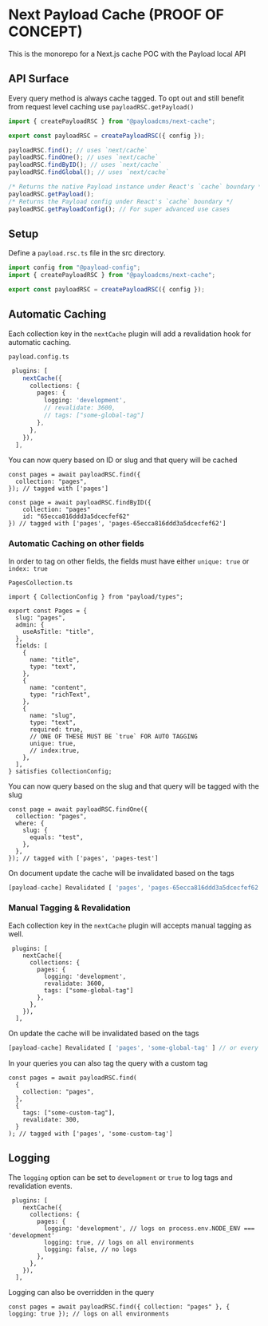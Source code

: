 # Next Payload Cache (PROOF OF CONCEPT)

This is the monorepo for a Next.js cache POC with the Payload local API

## API Surface

Every query method is always cache tagged. To opt out and still benefit from request level caching use `payloadRSC.getPayload()`

```ts
import { createPayloadRSC } from "@payloadcms/next-cache";

export const payloadRSC = createPayloadRSC({ config });

payloadRSC.find(); // uses `next/cache`
payloadRSC.findOne(); // uses `next/cache`
payloadRSC.findByID(); // uses `next/cache`
payloadRSC.findGlobal(); // uses `next/cache`

/* Returns the native Payload instance under React's `cache` boundary */
payloadRSC.getPayload();
/* Returns the Payload config under React's `cache` boundary */
payloadRSC.getPayloadConfig(); // For super advanced use cases
```

## Setup

Define a `payload.rsc.ts` file in the src directory.

```ts
import config from "@payload-config";
import { createPayloadRSC } from "@payloadcms/next-cache";

export const payloadRSC = createPayloadRSC({ config });
```

## Automatic Caching

Each collection key in the `nextCache` plugin will add a revalidation hook for automatic caching.

`payload.config.ts`

```ts
 plugins: [
    nextCache({
      collections: {
        pages: {
          logging: 'development',
          // revalidate: 3600,
          // tags: ["some-global-tag"]
        },
      },
    }),
  ],
```

You can now query based on ID or slug and that query will be cached

```tsx
const pages = await payloadRSC.find({
  collection: "pages",
}); // tagged with ['pages']

const page = await payloadRSC.findByID({
    collection: "pages"
    id: "65ecca816ddd3a5dcecfef62"
}) // tagged with ['pages', 'pages-65ecca816ddd3a5dcecfef62']
```

### Automatic Caching on other fields

In order to tag on other fields, the fields must have either `unique: true` or `index: true`

`PagesCollection.ts`

```tsx
import { CollectionConfig } from "payload/types";

export const Pages = {
  slug: "pages",
  admin: {
    useAsTitle: "title",
  },
  fields: [
    {
      name: "title",
      type: "text",
    },
    {
      name: "content",
      type: "richText",
    },
    {
      name: "slug",
      type: "text",
      required: true,
      // ONE OF THESE MUST BE `true` FOR AUTO TAGGING
      unique: true,
      // index:true,
    },
  ],
} satisfies CollectionConfig;
```

You can now query based on the slug and that query will be tagged with the slug

```tsx
const page = await payloadRSC.findOne({
  collection: "pages",
  where: {
    slug: {
      equals: "test",
    },
  },
}); // tagged with ['pages', 'pages-test']
```

On document update the cache will be invalidated based on the tags

```ts
[payload-cache] Revalidated [ 'pages', 'pages-65ecca816ddd3a5dcecfef62', 'pages-test' ]
```

### Manual Tagging & Revalidation

Each collection key in the `nextCache` plugin will accepts manual tagging as well.

```tsx
 plugins: [
    nextCache({
      collections: {
        pages: {
          logging: 'development',
          revalidate: 3600,
          tags: ["some-global-tag"]
        },
      },
    }),
  ],
```

On update the cache will be invalidated based on the tags

```ts
[payload-cache] Revalidated [ 'pages', 'some-global-tag' ] // or every 3600 seconds
```

In your queries you can also tag the query with a custom tag

```tsx
const pages = await payloadRSC.find(
  {
    collection: "pages",
  },
  {
    tags: ["some-custom-tag"],
    revalidate: 300,
  }
); // tagged with ['pages', 'some-custom-tag']
```

## Logging

The `logging` option can be set to `development` or `true` to log tags and revalidation events.

```tsx
 plugins: [
    nextCache({
      collections: {
        pages: {
          logging: 'development', // logs on process.env.NODE_ENV === 'development'
          logging: true, // logs on all environments
          logging: false, // no logs
        },
      },
    }),
  ],
```

Logging can also be overridden in the query

```tsx
const pages = await payloadRSC.find({ collection: "pages" }, { logging: true }); // logs on all environments
```
